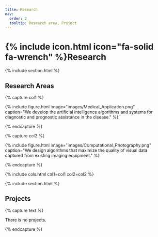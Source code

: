 ```yaml
---
title: Research
nav:
  order: 2
  tooltip: Research area, Project
---
```


# {% include icon.html icon="fa-solid fa-wrench" %}Research

{% include section.html %}

## Research Areas

{% capture col1 %}

{%
  include figure.html
  image="images/Medical_Application.png"
  caption="We develop the artificial intelligence algorithms and systems for diagnostic and prognostic assistance in the disease."
%}

{% endcapture %}

{% capture col2 %}

{%
  include figure.html
  image="images/Computational_Photography.png"
  caption="We design algorithms that maximize the quality of visual data captured from existing imaging equipment."
%}

{% endcapture %}

{% include cols.html col1=col1 col2=col2 %}


{% include section.html %}

## Projects

{% capture text %}

There is no projects.

{% endcapture %}

